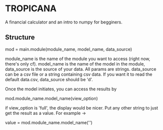 # TROPICANA

A financial calculator and an intro to numpy for begginers.

## Structure

mod = main.module(module_name, model_name, data_source)

module_name is the name of the module you want to access (right now, there's only cf). model_name is the name of the model in the module, data_source is the source of your data. All params are strings. data_source can be a csv file or a string containing csv data. If you want it to read the default data.csv, data_source should be 'd'.

Once the model initiates, you can access the results by

mod.module_name.model_name(view_option)

if view_option is 'full', the display would be nicer. Put any other string to just get the result as a value. For example ->

value = mod.module_name.model_name('')
